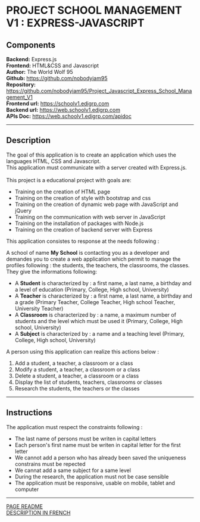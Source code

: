 # PROJECT SCHOOL MANAGEMENT V1 : EXPRESS-JAVASCRIPT

## Components

**Backend:** Express.js <br>
**Frontend:** HTML&CSS and Javascript <br>
**Author:** The World Wolf 95 <br>
**Github:** https://github.com/nobodyiam95 <br>
**Repository:** https://github.com/nobodyiam95/Project_Javascript_Express_School_Management_V1 <br>
**Frontend url:** https://schoolv1.edigrp.com <br>
**Backend url:** https://web.schoolv1.edigrp.com <br>
**APIs Doc:** https://web.schoolv1.edigrp.com/apidoc <br>

---
## Description

The goal of this application is to create an application which uses the languages HTML, CSS and Javascript. <br>
This application must communicate with a server created with Express.js. <br><br>
This project is a educational project with goals are:
+ Training on the creation of HTML page
+ Training on the creation of style with bootstrap and css
+ Training on the creation of dynamic web page with JavaScript and jQuery
+ Training on the communication with web server in JavaScript
+ Training on the installation of packages with Node.js
+ Training on the creation of backend server with Express

This application consistes to response at the needs following :

A school of name **My School** is contacting you as a developer and demandes you to create a web application which permit to manage the profiles following : the students, the teachers, the classrooms, the classes. They give the informations following:

+ A **Student** is characterized by : a first name, a last name, a birthday and a level of education (Primary, College, High school, University)
+ A **Teacher** is characterized by : a first name, a last name, a birthday and a grade (Primary Teacher, College Teacher, High school Teacher, University Teacher)
+ A **Classroom** is characterized by : a name, a maximum number of students and the level which must be used it (Primary, College, High school, University)
+ A **Subject** is characterized by : a name and a teaching level (Primary, College, High school, University)

A person using this application can realize this actions below :

1. Add a student, a teacher, a classroom or a class
2. Modify a student, a teacher, a classroom or a class
3. Delete a student, a teacher, a classroom or a class
4. Display the list of students, teachers, classrooms or classes
5. Research the students, the teachers or the classes

---
## Instructions

The application must respect the constraints following :

+ The last name of persons must be writen in capital letters
+ Each person's first name must be writen in capital letter for the first letter
+ We cannot add a person who has already been saved the uniqueness constrains must be repected
+ We cannat add a same subject for a same level
+ During the research, the application must not be case sensible 
+ The application must be responsive, usable on mobile, tablet and computer

---
[PAGE README](README.md) <br>
[DESCRIPTION IN FRENCH](README_FR.md)
